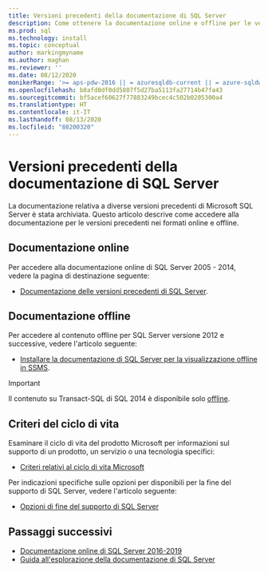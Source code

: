 ```yaml
---
title: Versioni precedenti della documentazione di SQL Server
description: Come ottenere la documentazione online e offline per le versioni precedenti di SQL Server, tra cui 2005, 2008, 2012 e 2014.
ms.prod: sql
ms.technology: install
ms.topic: conceptual
author: markingmyname
ms.author: maghan
ms.reviewer: ''
ms.date: 08/12/2020
monikerRange: '>= aps-pdw-2016 || = azuresqldb-current || = azure-sqldw-latest || >= sql-server-2016 || >= sql-server-linux-2017 || = sqlallproducts-allversions'
ms.openlocfilehash: b8afd0df0dd5807f5d27ba5113fa27714b47fa43
ms.sourcegitcommit: bf5acef60627f77883249bcec4c502b0205300a4
ms.translationtype: HT
ms.contentlocale: it-IT
ms.lasthandoff: 08/13/2020
ms.locfileid: "88200320"
---
```

# <a name="previous-versions-of-sql-server-documentation"></a>Versioni precedenti della documentazione di SQL Server

La documentazione relativa a diverse versioni precedenti di Microsoft SQL Server è stata archiviata. Questo articolo descrive come accedere alla documentazione per le versioni precedenti nei formati online e offline.

## <a name="online-documentation"></a>Documentazione online

Per accedere alla documentazione online di SQL Server 2005 - 2014, vedere la pagina di destinazione seguente:

- [Documentazione delle versioni precedenti di SQL Server](https://docs.microsoft.com/previous-versions/sql/).

## <a name="offline-documentation"></a>Documentazione offline

Per accedere al contenuto offline per SQL Server versione 2012 e successive, vedere l'articolo seguente:

- [Installare la documentazione di SQL Server per la visualizzazione offline in SSMS](sql-server-offline-documentation.md).

> [!IMPORTANT]
> Il contenuto su Transact-SQL di SQL 2014 è disponibile solo [offline](../sql-server/sql-server-offline-documentation.md#sql-server-2014-offline-content).

## <a name="lifecycle-policy"></a>Criteri del ciclo di vita

Esaminare il ciclo di vita del prodotto Microsoft per informazioni sul supporto di un prodotto, un servizio o una tecnologia specifici:

- [Criteri relativi al ciclo di vita Microsoft](https://support.microsoft.com/lifecycle/selectindex)

Per indicazioni specifiche sulle opzioni per disponibili per la fine del supporto di SQL Server, vedere l'articolo seguente:

- [Opzioni di fine del supporto di SQL Server](../sql-server/end-of-support/sql-server-end-of-life-overview.md)

## <a name="next-steps"></a>Passaggi successivi

- [Documentazione online di SQL Server 2016-2019](../sql-server/index.yml)
- [Guida all'esplorazione della documentazione di SQL Server](../sql-server/sql-docs-navigation-guide.md)
